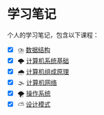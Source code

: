 # 学习笔记

个人的学习笔记，包含以下课程：

- [x] ⛈️ [数据结构](./数据结构/README.md)
- [x] ️️️️️️🌩️️️ [计算机系统基础](./计算机系统基础/README.md)
- [x] 🌧️ [计算机组成原理](./计算机组成原理/README.md)
- [x] 🌫️ [计算机网络](./计算机网络/README.md)
- [x] 🌪️ [操作系统](./操作系统/README.md)
- [x] ⛅ [设计模式](./设计模式/README.md)
